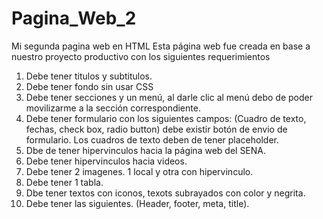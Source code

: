 # Pagina_Web_2
Mi segunda pagina web en HTML
Esta página web fue creada en base a nuestro proyecto productivo con los siguientes requerimientos
1. Debe tener titulos y subtitulos.
2. Debe tener fondo sin usar CSS
3. Debe tener secciones y un menú, al darle clic al menú debo de poder movilizarme a la sección correspondiente.
4. Debe tener formulario con los siguientes campos: (Cuadro de texto, fechas, check box, radio button) debe existir
   botón de envio de formulario. Los cuadros de texto deben de tener placeholder.
6. Dbe de tener hipervinculos hacia la página web del SENA.
7. Debe tener hipervinculos hacia videos.
8. Debe tener 2 imagenes. 1 local y otra con hipervinculo.
9. Debe tener 1 tabla.
10. Dbe tener textos con iconos, texots subrayados con color y negrita.
11. Debe tener las siguientes. (Header, footer, meta, title).

